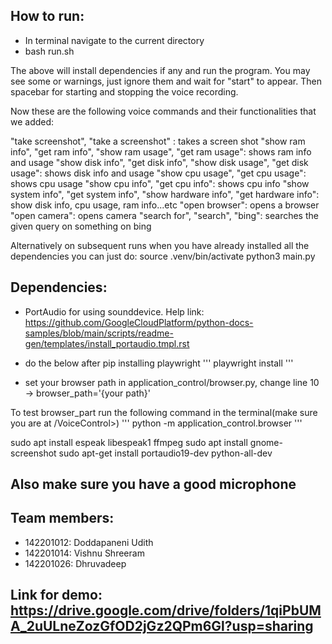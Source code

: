 ## How to run:

- In terminal navigate to the current directory
- bash run.sh

The above will install dependencies if any and run the program.
You may see some or warnings, just ignore them and wait for "start" to appear.
Then spacebar for starting and stopping the voice recording.


Now these are the following voice commands and their functionalities that we added:

"take screenshot", "take a screenshot" : takes a screen shot
"show ram info", "get ram info", "show ram usage", "get ram usage": shows ram info and usage
"show disk info", "get disk info", "show disk usage", "get disk usage": shows disk info and usage
"show cpu usage", "get cpu usage": shows cpu usage
"show cpu info", "get cpu info": shows cpu info
"show system info", "get system info", "show hardware info", "get hardware info": show disk info, cpu usage, ram info...etc
"open browser": opens a browser
"open camera": opens camera
"search for", "search", "bing": searches the given query on something on bing

Alternatively on subsequent runs when you have already installed all the dependencies you can just do:
source .venv/bin/activate
python3 main.py

## Dependencies:

- PortAudio for using sounddevice. Help link: https://github.com/GoogleCloudPlatform/python-docs-samples/blob/main/scripts/readme-gen/templates/install_portaudio.tmpl.rst

- do the below after pip installing playwright
'''
playwright install
'''
- set your browser path in application_control/browser.py, change line 10 -> browser_path='{your path}'

To test browser_part
 run the following command in the terminal(make sure you are at /VoiceControl>)
'''
python -m application_control.browser
'''

sudo apt install espeak libespeak1 ffmpeg
sudo apt install gnome-screenshot
sudo apt-get install portaudio19-dev python-all-dev
## Also make sure you have a good microphone

## Team members:
- 142201012: Doddapaneni Udith
- 142201014: Vishnu Shreeram
- 142201026: Dhruvadeep

## Link for demo: https://drive.google.com/drive/folders/1qiPbUMA_2uULneZozGfOD2jGz2QPm6Gl?usp=sharing